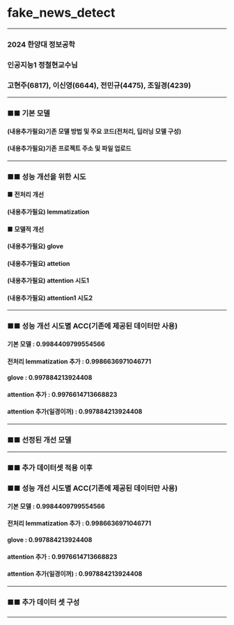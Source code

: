 # fake_news_detect
---------------------------------------
### 2024 한양대 정보공학
### 인공지능1 정철현교수님 
### 고현주(6817), 이신영(6644), 전민규(4475), 조일경(4239)

---------------------------------------

### ■■ 기본 모델 
#### (내용추가필요)기존 모델 방법 및 주요 코드(전처리, 딥러닝 모델 구성)
#### (내용추가필요)기존 프로젝트 주소 및 파일 업로드

---------------------------------------

### ■■ 성능 개선을 위한 시도 
#### ■ 전처리 개선
#### (내용추가필요) lemmatization
#### ■ 모델적 개선
#### (내용추가필요) glove
#### (내용추가필요) attetion 
#### (내용추가필요) attention 시도1
#### (내용추가필요) attention1 시도2

---------------------------------------

### ■■ 성능 개선 시도별 ACC(기존에 제공된 데이터만 사용)
#### 기본 모델 : 0.9984409799554566
#### 전처리 lemmatization 추가 : 0.9986636971046771
#### glove : 0.997884213924408
#### attention 추가 : 0.9976614713668823
#### attention 추가(일경이꺼) : 0.997884213924408

---------------------------------------

### ■■ 선정된 개선 모델 

---------------------------------------

### ■■ 추가 데이터셋 적용 이후 
### ■■ 성능 개선 시도별 ACC(기존에 제공된 데이터만 사용)
#### 기본 모델 : 0.9984409799554566
#### 전처리 lemmatization 추가 : 0.9986636971046771
#### glove : 0.997884213924408
#### attention 추가 : 0.9976614713668823
#### attention 추가(일경이꺼) : 0.997884213924408

---------------------------------------

### ■■ 추가 데이터 셋 구성 
###

---------------------------------------


